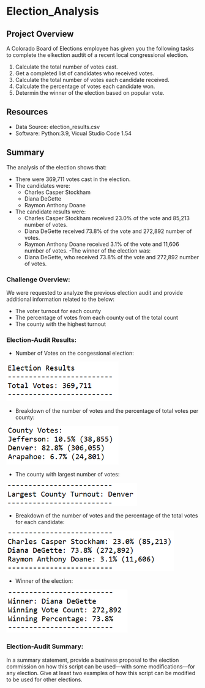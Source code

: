 # Election_Analysis

## Project Overview
A Colorado Board of Elections employee has given you the following tasks to complete the elkection audtit of a recent local congressional election.

1. Calculate the total number of votes cast.
2. Get a completed list of candidates who received votes. 
3. Calculate the total number of votes each candidate received.
4. Calculate the percentage of votes each candidate won.
5. Determin the winner of the election based on popular vote. 
## Resources
- Data Source: election_results.csv
- Software: Python:3.9, Vicual Studio Code 1.54
## Summary
The analysis of the election shows that:
- There were 369,711 votes cast in the election.
- The candidates were:
    - Charles Casper Stockham
    - Diana DeGette 
    - Raymon Anthony Doane
- The candidate results were:
    - Charles Casper Stockham received 23.0% of the vote and 85,213 number of votes.
    - Diana DeGette received 73.8% of the vote and 272,892 number of votes.
    - Raymon Anthony Doane received 3.1% of the vote and 11,606 number of votes.
-The winner of the election was:
    - Diana DeGette, who received 73.8% of the vote and 272,892 number of votes.
### Challenge Overview: 
We were requested to analyze the previous election audit and provide additional information related to the below:

- The voter turnout for each county
- The percentage of votes from each county out of the total count
- The county with the highest turnout

### Election-Audit Results: 

- Number of Votes on the congessional election:

![Election_Results.png](https://github.com/DanielGandia/Election_Analysis/blob/main/Resources/Election_Results.png)

- Breakdown of the number of votes and the percentage of total votes per county:

![County_Votes.png](https://github.com/DanielGandia/Election_Analysis/blob/main/Resources/County_Votes.png)


- The county with largest number of votes:

![Largest_County.png](https://github.com/DanielGandia/Election_Analysis/blob/main/Resources/Largest_County.png)


- Breakdown of the number of votes and the percentage of the total votes for each candidate:

![Breakdown_of_Votes.png](https://github.com/DanielGandia/Election_Analysis/blob/main/Resources/Breakdown_of_Votes.png)


- Winner of the election:

![Winner.png](https://github.com/DanielGandia/Election_Analysis/blob/main/Resources/Winner.png)

### Election-Audit Summary: 

In a summary statement, provide a business proposal to the election commission on how this script can be used—with some modifications—for any election. Give at least two examples of how this script can be modified to be used for other elections.

